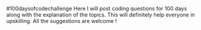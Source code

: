 #100daysofcodechallenge
Here I will post coding questions for 100 days along with the explanation of the topics. 
This will definitely help everyone in upskilling.
All the suggestions are welcome !
